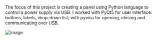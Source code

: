 The focus of this project is creating a panel using Python language to control a power supply via USB. I worked with PyQt5 for user interface: buttons, labels, drop-down list; with pyvisa for opening, closing and communicating over USB.


![image](https://github.com/user-attachments/assets/f50a1588-a76a-499f-bc79-6a2cdcae514a)









